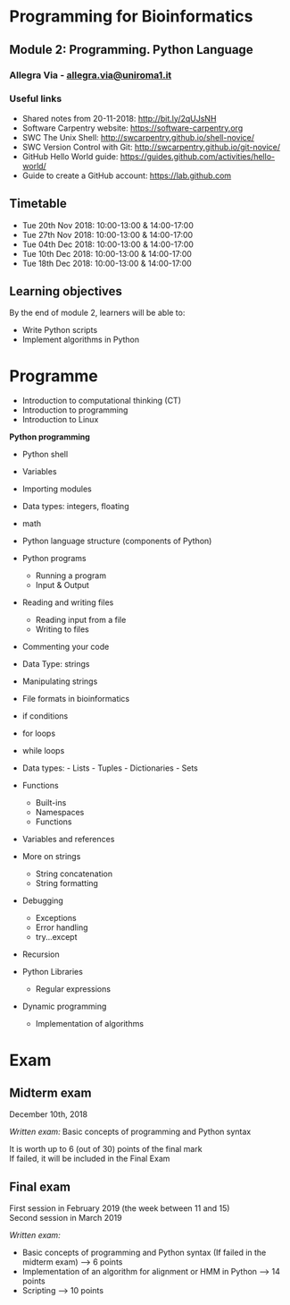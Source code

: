 # Programming for Bioinformatics
## Module 2: Programming. Python Language

### Allegra Via - allegra.via@uniroma1.it

### Useful links
- Shared notes from 20-11-2018: http://bit.ly/2qUJsNH
- Software Carpentry website: https://software-carpentry.org
- SWC The Unix Shell: http://swcarpentry.github.io/shell-novice/
- SWC Version Control with Git: http://swcarpentry.github.io/git-novice/
- GitHub Hello World guide: https://guides.github.com/activities/hello-world/
- Guide to create a GitHub account: https://lab.github.com

## Timetable

- Tue 20th Nov 2018: 10:00-13:00 & 14:00-17:00
- Tue 27th Nov 2018: 10:00-13:00 & 14:00-17:00
- Tue 04th Dec 2018: 10:00-13:00 & 14:00-17:00 
- Tue 10th Dec 2018: 10:00-13:00 & 14:00-17:00
- Tue 18th Dec 2018: 10:00-13:00 & 14:00-17:00 

## Learning objectives
By the end of module 2, learners will be able to:

- Write Python scripts
- Implement algorithms in Python

# Programme

- Introduction to computational thinking (CT)
- Introduction to programming
- Introduction to Linux

**Python programming**

- Python shell
- Variables
- Importing modules
- Data types: integers, floating
- math  
- Python language structure (components of Python)

- Python programs
    - Running a program 
    - Input & Output
    
- Reading and writing files 
    - Reading input from a file
    - Writing to files
    
- Commenting your code   
- Data Type: strings
- Manipulating strings
- File formats in bioinformatics
- if conditions
- for loops
- while loops

- Data types: 
        - Lists
        - Tuples
        - Dictionaries
        - Sets

- Functions
    - Built-ins
    - Namespaces
    - Functions

- Variables and references 

- More on strings
    - String concatenation
    - String formatting

- Debugging
    - Exceptions
    - Error handling
    - try...except
    
- Recursion
    
- Python Libraries
    - Regular expressions
    
- Dynamic programming
    - Implementation of algorithms

# Exam

## Midterm exam
December 10th, 2018

*Written exam:*
Basic concepts of programming and Python syntax <br>

It is worth up to 6 (out of 30) points of the final mark <br>
If failed, it will be included in the Final Exam <br>

## Final exam
First session in February 2019 (the week between 11 and 15) <br>
Second session in March 2019 <br>

*Written exam:*
- Basic concepts of programming and Python syntax (If failed in the midterm exam) --> 6 points
- Implementation of an algorithm for alignment or HMM in Python --> 14 points
- Scripting --> 10 points


